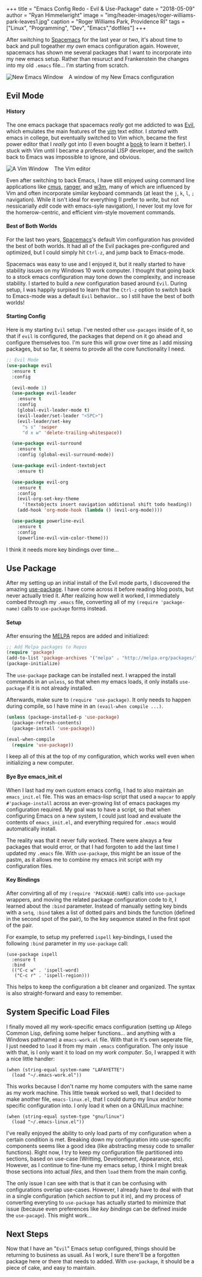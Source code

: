 +++
title   = "Emacs Config Redo - Evil & Use-Package"
date    = "2018-05-09"
author  = "Ryan Himmelwright"
image   = "img/header-images/roger-williams-park-leaves1.jpg"
caption = "Roger Williams Park, Providence RI"
tags    = ["Linux", "Programming", "Dev", "Emacs","dotfiles"]
+++

After switching to [Spacemacs](http://spacemacs.org) for the last year
or two, it's about time to back and pull togeather *my own* emacs
configuration again. However, spacemacs has shown me several packages
that I want to incorporate into my new emacs setup. Rather than
resuruct and Frankenstein the changes into my old `.emacs`
file... I'm starting from scratch.

<!--more-->

<a href="../../img/posts/emacs-config-evil-usepackage/newemacs1.png"><img src="../../img/posts/emacs-config-evil-usepackage/newemacs1.png" style="max-width: 100%; float: left; margin: 0px 15px 0px 0px;" alt="New Emacs Window" /></a>

<div class="caption">A window of my New Emacs configuration</div>

## Evil Mode

#### History

The one emacs package that spacemacs *really* got me addicted to was
[Evil](https://github.com/emacs-evil/evil), which emulates the main
features of the [vim](https://www.vim.org) text editor. I *started*
with emacs in college, but eventually switched to Vim which, became
the first power editor that I *really* got into (I even bought a
[book](https://www.amazon.com/dp/059652983X/?tag=mh0b-20&hvadid=78271540595342&hvqmt=b&hvbmt=bb&hvdev=c&ref=pd_sl_y7m3vu93e_b)
to learn it better). I stuck with Vim until I became a professonial
LISP developer, and the switch back to Emacs was impossible to ignore,
and obvious.

<a href="../../img/posts/emacs-config-evil-usepackage/vim.png"><img src="../../img/posts/emacs-config-evil-usepackage/vim.png" style="max-width: 100%; float: left; margin: 0px 15px 0px 0px;" alt="A Vim Window" /></a>

<div class="caption">The Vim editor</div>

Even after switching to back Emacs, I have still enjoyed using command
line applications like [cmus](https://cmus.github.io),
[ranger](https://github.com/ranger/ranger), and
[w3m](http://w3m.sourceforge.net), many of which are influenced by Vim
and often incorporate similar keyboard commands (at least the `j`,
`k`, `l`, `;` navigation). While it isn't ideal for everything (I
prefer to *write*, but not nessicarially *edit* code with emacs-syle
navigation), I never lost my love for the homerow-centric, and
efficient vim-style movement commands.


#### Best of Both Worlds

For the last two years, [Spacemacs](http://spacemacs.org/)'s default
Vim configuration has provided the best of both worlds. It had all of
the Evil packages pre-configured and optimized, but I could simply hit
`Ctrl-z`, and jump back to Emacs-mode.

Spacemacs was easy to use and I enjoyed it, but it really started to
have stability issues on my Windows 10 work computer. I thought that
going back to a stock emacs configuration may tone down the
complexity, and increase stability. I started to build a *new*
configuration based around `Evil`. During setup, I was happily
surpised to learn that the `Ctrl-z` option to switch back to
Emacs-mode was a default `Evil` behavior... so I still have the best of
both worlds!

#### Starting Config

Here is my starting `Evil` setup. I've nested other `use-pacages`
inside of it, so that if `evil` is configured, the packages that
depend on it go ahead and configure themselves too. I'm sure this will
grow over time as I add missing packages, but so far, it seems to
provde all the core functionality I need.

```lisp
;; Evil Mode
(use-package evil
  :ensure t
  :config

  (evil-mode 1)
  (use-package evil-leader
    :ensure t
    :config
    (global-evil-leader-mode t)
    (evil-leader/set-leader "<SPC>")
    (evil-leader/set-key
      "s s" 'swiper
      "d x w" 'delete-trailing-whitespace)) 

  (use-package evil-surround
    :ensure t
    :config (global-evil-surround-mode))

  (use-package evil-indent-textobject
    :ensure t)

  (use-package evil-org
    :ensure t
    :config
    (evil-org-set-key-theme 
	  '(textobjects insert navigation additional shift todo heading))
    (add-hook 'org-mode-hook (lambda () (evil-org-mode))))

  (use-package powerline-evil
    :ensure t
    :config
    (powerline-evil-vim-color-theme)))
```

I think it needs more key bindings over time...

## Use Package

After my setting up an initial install of the Evil mode parts, I
discovered the amazing
[use-package](https://github.com/jwiegley/use-package). I have come
across it before reading blog posts, but never actually tried
it. After realizing how well it worked, I immediately combed through
my `.emacs` file, converting all of my `(require 'package-name)` calls
to `use-package` forms instead.

#### Setup

After ensuring the [MELPA](http://melpa.org) repos are added and
initialized:

```lisp
;; Add Melpa packages to Repos
(require 'package)
(add-to-list 'package-archives '("melpa" . "http://melpa.org/packages/"))
(package-initialize)

```

The `use-package` package can be installed next. I wrapped the
install commands in an `unless`, so that when my emacs loads, it
only installs `use-package` if it is not already installed.

Afterwards, make sure to `(require 'use-package)`. It only needs to
happen during compile, so I have mine in an `(evail-when compile ...)`.

```lisp
(unless (package-installed-p 'use-package)
  (package-refresh-contents)
  (package-install 'use-package))

(eval-when-compile
  (require 'use-package))
```

I keep all of this at the top of my configuration, which works well
even when initializing a new computer.

#### Bye Bye emacs_init.el

When I last had my own custom emacs config, I had to also maintain an
`emacs_init.el` file. This was an emacs-lisp script that used a
`mapcar` to apply `#'package-install` across an ever-growing list of
emacs packages my configuration required. My goal was to have a
script, so that when configuring Emacs on a new system, I could just load
and evaluate the contents of `emacs_init.el`, and everything required
for `.emacs` would automatically install.

The reality was that it never fully worked. There were always a few
packages that would error, or that I had forgoten to add the last time
I updated my `.emacs` file. With `use-package`, this might be an issue
of the pastm, as it allows me to combine my emacs init script *with*
my configuration files.


#### Key Bindings

After convirting all of my `(require 'PACKAGE-NAME)` calls into
`use-package` wrappers, and moving the related package configuration
code to it, I learned about the `:bind` parameter. Instead of manually
setting key binds with a `setq`, `:bind` takes a list of dotted pairs
and binds the function (defined in the second spot of the pair), to
the key sequence stated in the first spot of the pair. 

For example, to setup my preferred `ispell` key-bindings, I used the
following `:bind` parameter in my `use-package` call:

```emacs-lisp
(use-package ispell
  :ensure t
  :bind
  (("C-c w" . 'ispell-word)
   ("C-c r" . 'ispell-region)))
   ```
   
This helps to keep the configuration a bit cleaner and organized. The
syntax is also straight-forward and easy to remember.


## System Specific Load Files

I finally moved all my work-specific emacs configuration (setting up
Allego Common Lisp, defining some helper functions... and anything
with a Windows pathname) a `emacs-work.el` file. With that in it's own
seperate file, I just needed to `load` it from my main `.emacs`
configuration. The only issue with that, is I only want it to load on
my *work computer*. So, I wrapped it with a nice little handler:

```emacs-lisp
(when (string-equal system-name "LAFAYETTE")
  (load "~/.emacs-work.el"))
```

This works because I don't name my home computers with the same name
as my work machine. This little tweak worked so well, that I decided
to make another file, `emacs-linux.el`, that I could dump my linux
and/or home specific configuration into. I only load it when on a
GNU/Linux machine:

```emacs-lisp
(when (string-equal system-type "gnu/linux")
  (load "~/.emacs-linux.el"))
```

I've really enjoyed the ability to only load parts of my configuration
when a certain condition is met. Breaking down my configuration into
use-specific components seems like a good idea (like abstracting messy
code to smaller functions). Right now, I try to keep my configuration
file partitioned into sections, based on use-case (Writting,
Development, Appearance, etc). However, as I continue to fine-tune my
emacs setup, I think I might break those sections into actual *files*,
and then `load` them from the main config. 

The only issue I can see with that is that it can be confusing with
configurations overlap use-cases. However, I already have to deal with
that in a single configuration (which *section* to put it in), and my
process of converting everyting to `use-package` has actually started
to minimize that issue (because even preferences like *key bindings*
can be defined inside the `use-pacage`). This might work...

## Next Steps

Now that I have an "`Evil`" Emacs setup configured, things should be
returning to business as usuall. As I work, I sure there'll be a
forgotten package here or there that needs to added. With
`use-package`, it should be a piece of cake, and easy to maintain.
